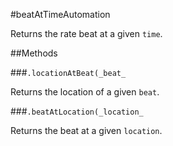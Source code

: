 

#beatAtTimeAutomation

<p>Returns the rate beat at a given <code>time</code>.</p>
















##Methods


###`.locationAtBeat(_beat_`

<p>Returns the location of a given <code>beat</code>.</p>





###`.beatAtLocation(_location_`

<p>Returns the beat at a given <code>location</code>.</p>
















